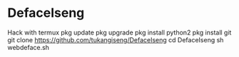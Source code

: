 # DefaceIseng
Hack with termux
pkg update
pkg upgrade
pkg install python2
pkg install git
git clone https://github.com/tukangiseng/DefaceIseng
cd DefaceIseng
sh webdeface.sh
